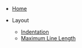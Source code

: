 - [Home](/ "VBA-Standard")
- Layout

  - [Indentation](Layout/Indentation.md "VBA Standard - Layout - Indentation")
  - [Maximum Line Length](Layout/MaximumLineLength.md "VBA Standard - Layout - Maximum Line Length")
